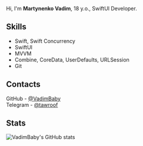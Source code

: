 Hi, I'm **Martynenko Vadim**, 18 y.o., SwiftUI Developer.

## Skills
- Swift, Swift Concurrency
- SwiftUI
- MVVM
- Combine, CoreData, UserDefaults, URLSession
- Git

## Contacts
GitHub - [@VadimBaby](https://github.com/VadimBaby/)\
Telegram - [@tawroof](https://tawroof.t.me/)

## Stats
![VadimBaby's GitHub stats](https://github-readme-stats-sigma-five.vercel.app/api?username=VadimBaby&show_icons=true&theme=dark)
